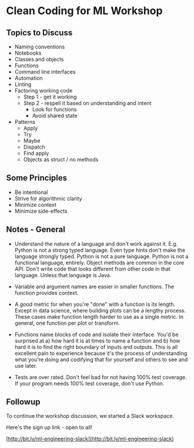 # Clean Coding for ML Workshop

## Topics to Discuss

- Naming conventions
- Notebooks
- Classes and objects
- Functions
- Command line interfaces
- Automation
- Linting
- Factoring working code
  - Step 1 - get it working
  - Step 2 - respell it based on understanding and intent
    - Look for functions
    - Avoid shared state
- Patterns
  - Apply
  - Try
  - Maybe
  - Dispatch
  - Find apply
  - Objects as struct / no methods

## Some Principles

- Be intentional
- Strive for algorithmic clarity
- Minimize context
- Minimize side-effects

## Notes - General

- Understand the nature of a language and don't work against
  it. E.g. Python is not a strong typed language. Even type hints
  don't make the language strongly typed. Python is not a pure
  language. Python is not a functional language, entirely. Object
  methods are common in the core API. Don't write code that looks
  different from other code in that language. Unless that language is
  Java.

- Variable and argument names are easier in smaller functions. The
  function provides context.

- A good metric for when you're "done" with a function is its
  length. Except in data science, where building plots can be a
  lengthy process. These cases make function length harder to use as a
  single metric. In general, one function per plot or transform.

- Functions name blocks of code and isolate their interface. You'd be
  surprised at a) how hard it is at times to name a function and b)
  how hard it is to find the right boundary of inputs and
  outputs. This is all excellent pain to experience because it's the
  process of understanding what you're doing and codifying that for
  yourself and others to see and use later.

- Tests are over rated. Don't feel bad for not having 100% test
  coverage. If your program needs 100% test coverage, don't use
  Python.

## Followup

To continue the workshop discussion, we started a Slack workspace.

Here's the sign up link - open to all!

[http://bit.ly/ml-engineering-slack](http://bit.ly/ml-engineering-slack)
